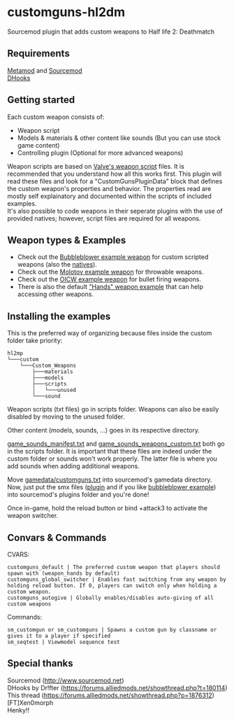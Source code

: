 # customguns-hl2dm
Sourcemod plugin that adds custom weapons to Half life 2: Deathmatch

Requirements
---------
[Metamod](http://www.metamodsource.net/) and [Sourcemod](http://www.sourcemod.net)  
[DHooks](https://forums.alliedmods.net/showthread.php?t=180114) 

Getting started
---------
Each custom weapon consists of:
* Weapon script
* Models & materials & other content like sounds (But you can use stock game content)
* Controlling plugin (Optional for more advanced weapons)

Weapon scripts are based on [Valve's weapon script](https://developer.valvesoftware.com/wiki/Weapon_script) files. It is recommended that you understand how all this works first. This plugin will read these files and look for a "CustomGunsPluginData" block that defines the custom weapon's properties and behavior. The properties read are mostly self explainatory and documented within the scripts of included examples.  
It's also possible to code weapons in their seperate plugins with the use of provided natives; however, script files are required for all weapons.

Weapon types & Examples
---------
* Check out the [Bubbleblower example weapon](examples/weapon_bubbleblower) for custom scripted weapons (also the [natives](scripting/include/customguns.inc)).   
* Check out the [Molotov example weapon](examples/weapon_molotov) for throwable weapons.   
* Check out the [OICW example weapon](examples/weapon_oicw) for bullet firing weapons.   
* There is also the default ["Hands" weapon example](examples/weapon_hands) that can help accessing other weapons. 

Installing the examples
---------
This is the preferred way of organizing because files inside the custom folder take priority:
```
hl2mp
└───custom
    └───Custom_Weapons
        ├───materials
        ├───models
        ├───scripts
        │   └───unused
        └───sound
```
Weapon scripts (txt files) go in scripts folder. Weapons can also be easily disabled by moving to the unused folder.  

Other content (models, sounds, ...) goes in its respective directory.  

[game_sounds_manifest.txt](examples/game_sounds_manifest.txt) and [game_sounds_weapons_custom.txt](examples/game_sounds_weapons_custom.txt) both go in the scripts folder. It is important that these files are indeed under the custom folder or sounds won't work properly. The latter file is where you add sounds when adding additional weapons.  

Move [gamedata/customguns.txt](gamedata/customguns.txt) into sourcemod's gamedata directory.  
Now, just put the smx files ([plugin](plugins/customguns.smx) and if you like [bubbleblower example](examples/weapon_bubbleblower/weapon_bubbleblower.smx)) into sourcemod's plugins folder and you're done!  

Once in-game, hold the reload button or bind +attack3 to activate the weapon switcher.

Convars & Commands
---------
CVARS:  
```
customguns_default | The preferred custom weapon that players should spawn with (weapon_hands by default)
customguns_global_switcher | Enables fast switching from any weapon by holding reload button. If 0, players can switch only when holding a custom weapon.
customguns_autogive | Globally enables/disables auto-giving of all custom weapons
```
Commands:
```
sm_customgun or sm_customguns | Spawns a custom gun by classname or gives it to a player if specified
sm_seqtest | Viewmodel sequence test
```

Special thanks
---------
Sourcemod (http://www.sourcemod.net)  
DHooks by Dr!fter (https://forums.alliedmods.net/showthread.php?t=180114)  
This thread (https://forums.alliedmods.net/showthread.php?p=1876312)   
[FT]Xen0morph  
Henky‼  
